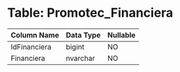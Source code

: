 # Table: Promotec_Financiera

| Column Name | Data Type | Nullable |
|-------------|-----------|----------|
| IdFinanciera | bigint | NO |
| Financiera | nvarchar | NO |
